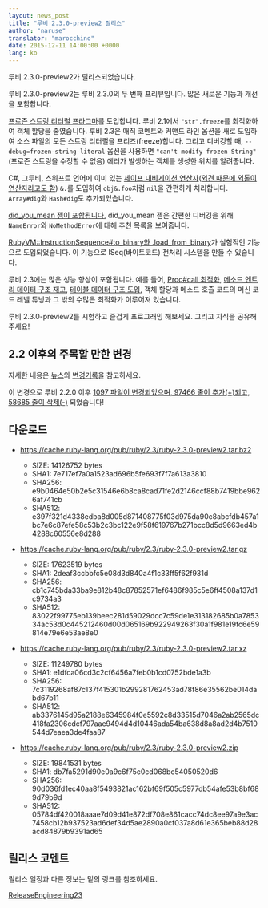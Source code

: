 ```yaml
---
layout: news_post
title: "루비 2.3.0-preview2 릴리스"
author: "naruse"
translator: "marocchino"
date: 2015-12-11 14:00:00 +0000
lang: ko
---
```


루비 2.3.0-preview2가 릴리스되었습니다.

루비 2.3.0-preview2는 루비 2.3.0의 두 번째 프리뷰입니다.
많은 새로운 기능과 개선을 포함합니다.

[프로즌 스트링 리터럴
프라그마](https://bugs.ruby-lang.org/issues/11473)를 도입합니다.
루비 2.1에서 `"str".freeze`를 최적화하여 객체 할당을 줄였습니다.
루비 2.3은 매직 코멘트와 커맨드 라인 옵션을 새로 도입하여
소스 파일의 모든 스트링 리터럴을 프리즈(freeze)합니다.
그리고 디버깅할 때, `--debug=frozen-string-literal` 옵션을 사용하면
`"can't modify frozen String"` (프로즌 스트링을 수정할 수 없음) 에러가 발생하는
객체를 생성한 위치를 알려줍니다.

C#, 그루비, 스위프트 언어에 이미 있는 [세이프 내비게이션
연산자](https://bugs.ruby-lang.org/issues/11537)([외견 때문에 외톨이
연산자라고도 함](https://instagram.com/p/-M9l6mRPLR/)) `&.`를 도입하여
`obj&.foo`처럼 `nil`을 간편하게 처리합니다. `Array#dig`와 `Hash#dig`도
추가되었습니다.

[did_you_mean 젬이 포합됩니다.](https://bugs.ruby-lang.org/issues/11252)
did_you_mean 젬은 간편한 디버깅을 위해 `NameError`와 `NoMethodError`에 대해
추천 목록을 보여줍니다.

[RubyVM::InstructionSequence#to_binary와
.load_from_binary](https://bugs.ruby-lang.org/issues/11788)가 실험적인 기능으로
도입되었습니다. 이 기능으로 ISeq(바이트코드) 전처리 시스템을 만들 수 있습니다.

루비 2.3에는 많은 성능 향상이 포함됩니다.
예를 들어, [Proc#call 최적화](https://bugs.ruby-lang.org/issues/11569),
[메소드 엔트리 데이터 구조 재고](https://bugs.ruby-lang.org/issues/11278),
[테이블 데이터 구조 도입](https://bugs.ruby-lang.org/issues/11420),
객체 할당과 메소드 호출 코드의 머신 코드 레벨 튜닝과 그 밖의 수많은 최적화가
이루어져 있습니다.

루비 2.3.0-preview2를 시험하고 즐겁게 프로그래밍 해보세요. 그리고 지식을
공유해주세요!

## 2.2 이후의 주목할 만한 변경

자세한 내용은 [뉴스](https://github.com/ruby/ruby/blob/v2_3_0_preview2/NEWS)와
[변경기록](https://github.com/ruby/ruby/blob/v2_3_0_preview2/ChangeLog)을
참고하세요.

이 변경으로 루비 2.2.0 이후 [1097 파일이 변경되었으며, 97466 줄이 추가(+)되고,
58685 줄이 삭제(-)](https://github.com/ruby/ruby/compare/v2_2_0...v2_3_0_preview2)
되었습니다!

## 다운로드

* <https://cache.ruby-lang.org/pub/ruby/2.3/ruby-2.3.0-preview2.tar.bz2>

  * SIZE:   14126752 bytes
  * SHA1:   7e717ef7a0a1523ad696b5fe693f7f7a613a3810
  * SHA256: e9b0464e50b2e5c31546e6b8ca8cad71fe2d2146ccf88b7419bbe9626af741cb
  * SHA512: e397f321d4338edba8d005d871408775f03d975da90c8abcfdb457a1bc7e6c87efe58c53b2c3bc122e9f58f619767b271bcc8d5d9663ed4b4288c60556e8d288

* <https://cache.ruby-lang.org/pub/ruby/2.3/ruby-2.3.0-preview2.tar.gz>

  * SIZE:   17623519 bytes
  * SHA1:   2deaf3ccbbfc5e08d3d840a4f1c33ff5f62f931d
  * SHA256: cb1c745bda33ba9e812b48c87852571ef6486f985c5e6ff4508a137d1c9734a3
  * SHA512: 83022f99775eb139beec281d59029dcc7c59de1e313182685b0a785334ac53d0c445212460d00d065169b922949263f30a1f981e19fc6e59814e79e6e53ae8e0

* <https://cache.ruby-lang.org/pub/ruby/2.3/ruby-2.3.0-preview2.tar.xz>

  * SIZE:   11249780 bytes
  * SHA1:   e1dfca06cd3c2cf6456a7feb0b1cd0752bde1a3b
  * SHA256: 7c3119268af87c137f415301b299281762453ad78f86e35562be014dabd67b11
  * SHA512: ab3376145d95a2188e6345984f0e5592c8d33515d7046a2ab2565dc418fa2306cdcf797aae9494d4d10446ada54ba638d8a8ad2d4b7510544d7eaea3de4faa87

* <https://cache.ruby-lang.org/pub/ruby/2.3/ruby-2.3.0-preview2.zip>

  * SIZE:   19841531 bytes
  * SHA1:   db7fa5291d90e0a9c6f75c0cd068bc54050520d6
  * SHA256: 90d036fd1ec40aa8f5493821ac162bf69f505c5977db54afe53b8bf689d79b9d
  * SHA512: 05784df420018aaae7d09d41e872df708e861cacc74dc8ee97a9e3ac7458cb12b937523ad6def34d5ae2890a0cf037a8d61e365beb88d28acd84879b9391ad65

## 릴리스 코멘트

릴리스 일정과 다른 정보는 밑의 링크를 참조하세요.

[ReleaseEngineering23](https://bugs.ruby-lang.org/projects/ruby-trunk/wiki/ReleaseEngineering23)
